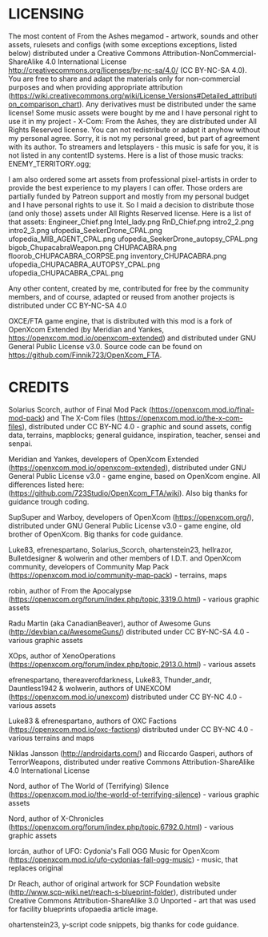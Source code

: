 
# LICENSING
The most content of From the Ashes megamod - artwork, sounds and other assets, rulesets and configs (with some exceptions exceptions, listed below) distributed under a Creative Commons Attribution-NonCommercial-ShareAlike 4.0 International License http://creativecommons.org/licenses/by-nc-sa/4.0/ (CC BY-NC-SA 4.0). You are free to share and adapt the materials only for non-commercial purposes and when providing appropriate attribution (https://wiki.creativecommons.org/wiki/License_Versions#Detailed_attribution_comparison_chart). Any derivatives must be distributed under the same license!
Some music assets were bought by me and I have personal right to use it in my project - X-Com: From the Ashes, they are distributed under All Rights Reserved license. You can not redistribute or adapt it anyhow without my personal agree. Sorry, it is not my personal greed, but part of agreement with its author. To streamers and letsplayers - this music is safe for you, it is not listed in any contentID systems. Here is a list of those music tracks: 
ENEMY_TERRITORY.ogg; 

I am also ordered some art assets from professional pixel-artists in order to provide the best experience to my players I can offer. Those orders are partially funded by Patreon support and mostly from my personal budget and I have personal rights to use it. So I maid a decision to distribute those (and only those) assets under All Rights Reserved license. Here is a list of that assets:
Engineer_Chief.png
Intel_lady.png
RnD_Chief.png
intro2_2.png
intro2_3.png
ufopedia_SeekerDrone_CPAL.png
ufopedia_MIB_AGENT_CPAL.png
ufopedia_SeekerDrone_autopsy_CPAL.png
bigob_ChupacabraWeapon.png
CHUPACABRA.png
floorob_CHUPACABRA_CORPSE.png
inventory_CHUPACABRA.png
ufopedia_CHUPACABRA_AUTOPSY_CPAL.png
ufopedia_CHUPACABRA_CPAL.png

Any other content, created by me, contributed for free by the community members, and of course, adapted or reused from another projects is distributed under CC BY-NC-SA 4.0

OXCE/FTA game engine, that is distributed with this mod is a fork of OpenXcom Extended (by Meridian and Yankes, https://openxcom.mod.io/openxcom-extended) and distributed under GNU General Public License v3.0. Source code can be found on https://github.com/Finnik723/OpenXcom_FTA.

# CREDITS
Solarius Scorch, author of Final Mod Pack (https://openxcom.mod.io/final-mod-pack) and The X-Com files (https://openxcom.mod.io/the-x-com-files), distributed under CC BY-NC 4.0 - graphic and sound assets, config data, terrains, mapblocks; general guidance, inspiration, teacher, sensei and senpai.

Meridian and Yankes, developers of OpenXcom Extended (https://openxcom.mod.io/openxcom-extended), distributed under GNU General Public License v3.0 - game engine, based on OpenXcom engine. All differences listed here: (https://github.com/723Studio/OpenXcom_FTA/wiki). Also big thanks for guidance trough coding.

SupSuper and Warboy, developers of OpenXcom (https://openxcom.org/), distributed under GNU General Public License v3.0 - game engine, old brother of OpenXcom. Big thanks for code guidance.

Luke83, efrenespartano, Solarius_Scorch, ohartenstein23, hellrazor, Bulletdesigner & wolwerin and other members of I.D.T. and OpenXcom community, developers of Community Map Pack (https://openxcom.mod.io/community-map-pack) - terrains, maps

robin, author of From the Apocalypse (https://openxcom.org/forum/index.php/topic,3319.0.html) - various graphic assets

Radu Martin (aka CanadianBeaver), author of Awesome Guns (http://devbian.ca/AwesomeGuns/) distributed under CC BY-NC-SA 4.0 - various graphic assets

XOps, author of XenoOperations (https://openxcom.org/forum/index.php/topic,2913.0.html) - various assets

efrenespartano, thereaverofdarkness, Luke83, Thunder_andr, Dauntless1942 & wolwerin, authors of UNEXCOM (https://openxcom.mod.io/unexcom) distributed under CC BY-NC 4.0 - various assets

Luke83 & efrenespartano, authors of OXC Factions (https://openxcom.mod.io/oxc-factions) distributed under CC BY-NC 4.0 - various terrains and maps

Niklas Jansson (http://androidarts.com/) and Riccardo Gasperi, authors of TerrorWeapons, distributed under reative Commons Attribution-ShareAlike 4.0 International License

Nord, author of The World of (Terrifying) Silence (https://openxcom.mod.io/the-world-of-terrifying-silence) - various graphic assets

Nord, author of X-Chronicles (https://openxcom.org/forum/index.php/topic,6792.0.html) - various graphic assets

lorcán, author of UFO: Cydonia's Fall OGG Music for OpenXcom (https://openxcom.mod.io/ufo-cydonias-fall-ogg-music) - music, that replaces original

Dr Reach, author of original artwork for SCP Foundation website (http://www.scp-wiki.net/reach-s-blueprint-folder), distributed under Creative Commons Attribution-ShareAlike 3.0 Unported - art that was used for facility blueprints ufopaedia article image.

ohartenstein23, y-script code snippets, big thanks for code guidance.
